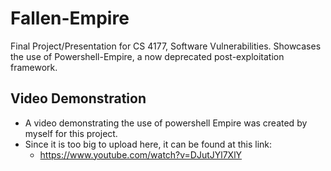 # Fallen-Empire
Final Project/Presentation for CS 4177, Software Vulnerabilities. Showcases the use of Powershell-Empire, a now deprecated post-exploitation framework.

## Video Demonstration

* A video demonstrating the use of powershell Empire was created by myself for this project.
* Since it is too big to upload here, it can be found at this link:
  * https://www.youtube.com/watch?v=DJutJYl7XlY 
